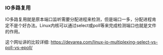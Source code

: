 ### IO多路复用
IO多路复用就是原本端口监听需要分配进程来检测，但是端口一多，分配进程肯定不是个好办法。Linux内核可以通过select或poll等来完成检测端口也就是文件的作用。

这个网址讲的比较详细:
<https://devarea.com/linux-io-multiplexing-select-vs-poll-vs-epoll/>

